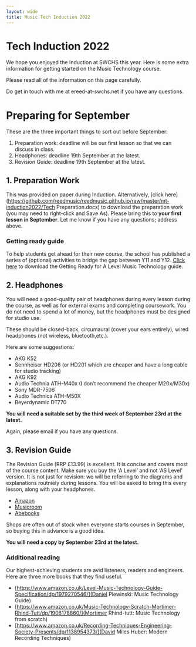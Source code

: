 ```yaml
---
layout: wide
title: Music Tech Induction 2022
---
```


# Tech Induction 2022

We hope you enjoyed the Induction at SWCHS this year. Here is some extra information for getting started on the Music Technology course.

Please read all of the information on this page carefully.

Do get in touch with me at ereed-at-swchs.net if you have any questions.

# Preparing for September

These are the three important things to sort out before September:

1. Preparation work: deadline will be our first lesson so that we can discuss in class.
1. Headphones: deadline 19th September at the latest.
1. Revision Guide: deadline 19th September at the latest.


## 1. Preparation Work

This was provided on paper during Induction. Alternatively, [click here](https://github.com/reedmusic/reedmusic.github.io/raw/master/mt-induction2022/Tech Preparation.docx) to download the preparation work (you may need to right-click and Save As). Please bring this to **your first lesson in September**. Let me know if you have any questions; address above.

### Getting ready guide

To help students get ahead for their new course, the school has published a series of (optional) activities to bridge the gap between Y11 and Y12. [Click here](https://github.com/reedmusic/reedmusic.github.io/raw/master/mt-induction2022/Getting%20ready%20Mt%202022.docx) to download the Getting Ready for A Level Music Technology guide.

## 2. Headphones

You will need a good-quality pair of headphones during every lesson during the course, as well as for external exams and completing coursework. You do not need to spend a lot of money, but the headphones must be designed for studio use.

These should be closed-back, circumaural (cover your ears entirely), wired headphones (not wireless, bluetooth,etc.).

Here are some suggestions:

* AKG K52
* Sennheiser HD206 (or HD201 which are cheaper and have a long cable for studio tracking)
* AKG K92
* Audio Technia ATH-M40x (I don’t recommend the cheaper M20x/M30x)
* Sony MDR-7506
* Audio Technica ATH-M50X
* Beyerdynamic DT770

**You will need a suitable set by the third week of September 23rd at the latest.**

Again, please email if you have any questions.

## 3. Revision Guide

The Revision Guide (RRP £13.99) is excellent. It is concise and covers most of the course content. Make sure you buy the ‘A Level’ and not ‘AS Level’ version. It is not just for revision: we will be referring to the diagrams and explanations routniely during lessons. You will be asked to bring this every lesson, along with your headphones.

* [Amazon](https://www.amazon.co.uk/Edexcel-Level-Music-Technology-Revision/dp/1785586343)
* [Musicroom](https://www.musicroom.com/edexcel-a-level-music-technology-revision-guide-rhg348)
* [Abebooks](https://www.abebooks.co.uk/servlet/BookDetailsPL?bi=31259232993)

Shops are often out of stock when everyone starts courses in September, so buying this in advance is a good idea.

**You will need a copy by September 23rd at the latest.**

### Additional reading

Our highest-achieving students are avid listeners, readers and engineers. Here are three more books that they find useful.

* [https://www.amazon.co.uk/Level-Music-Technology-Guide-Specification/dp/1979270546/](Daniel Plewinski: Music Technology Guide)
* [https://www.amazon.co.uk/Music-Technology-Scratch-Mortimer-Rhind-Tutt/dp/1906178860/](Mortimer Rhind-tutt: Music Technology from scratch)
* [https://www.amazon.co.uk/Recording-Techniques-Engineering-Society-Presents/dp/1138954373/](David Miles Huber: Modern Recording Techniques)


